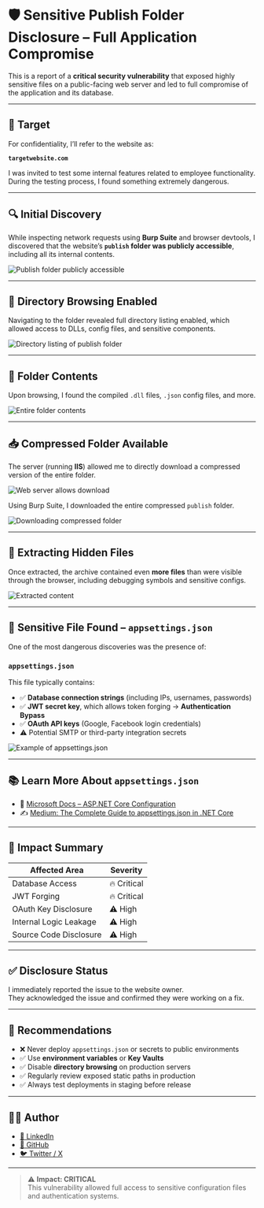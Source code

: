 # 🛡️ Sensitive Publish Folder Disclosure – Full Application Compromise

This is a report of a **critical security vulnerability** that exposed highly sensitive files on a public-facing web server and led to full compromise of the application and its database.

---

## 🎯 Target

For confidentiality, I’ll refer to the website as:

**`targetwebsite.com`**

I was invited to test some internal features related to employee functionality. During the testing process, I found something extremely dangerous.

---

## 🔍 Initial Discovery

While inspecting network requests using **Burp Suite** and browser devtools, I discovered that the website’s **`publish` folder was publicly accessible**, including all its internal contents.

![Publish folder publicly accessible](1-base-publish-folder.png)

---

## 📂 Directory Browsing Enabled

Navigating to the folder revealed full directory listing enabled, which allowed access to DLLs, config files, and sensitive components.

![Directory listing of publish folder](2-publish-folder-directory-contents.png)

---

## 🧱 Folder Contents

Upon browsing, I found the compiled `.dll` files, `.json` config files, and more.

![Entire folder contents](3-publish-folder-contents.png)

---

## 📥 Compressed Folder Available

The server (running **IIS**) allowed me to directly download a compressed version of the entire folder.

![Web server allows download](4-server-allows-to-download-compressed-publish-folder.png)

Using Burp Suite, I downloaded the entire compressed `publish` folder.

![Downloading compressed folder](5-downloading-compressed-publish-folder.png)

---

## 🧩 Extracting Hidden Files

Once extracted, the archive contained even **more files** than were visible through the browser, including debugging symbols and sensitive configs.

![Extracted content](6-publish-folder-rar-contents.png)

---

## 🔐 Sensitive File Found – `appsettings.json`

One of the most dangerous discoveries was the presence of:

### `appsettings.json`

This file typically contains:
- ✅ **Database connection strings** (including IPs, usernames, passwords)
- ✅ **JWT secret key**, which allows token forging → **Authentication Bypass**
- ✅ **OAuth API keys** (Google, Facebook login credentials)
- ⚠️ Potential SMTP or third-party integration secrets

![Example of appsettings.json](7-app-json-sencetive-information.png)

---

## 📚 Learn More About `appsettings.json`

- 📖 [Microsoft Docs – ASP.NET Core Configuration](https://learn.microsoft.com/en-us/aspnet/core/fundamentals/configuration/?view=aspnetcore-9.0)
- ✍️ [Medium: The Complete Guide to appsettings.json in .NET Core](https://mvineetsharma.medium.com/understanding-appsettings-json-in-net-core-the-complete-guide-5f634ba7c57d)

---

## 🚨 Impact Summary

| Affected Area          | Severity |
|------------------------|----------|
| Database Access        | 🔥 Critical |
| JWT Forging            | 🔥 Critical |
| OAuth Key Disclosure   | ⚠️ High |
| Internal Logic Leakage | ⚠️ High |
| Source Code Disclosure | ⚠️ High |

---

## ✅ Disclosure Status

I immediately reported the issue to the website owner.  
They acknowledged the issue and confirmed they were working on a fix.

---

## 🧠 Recommendations

- ❌ Never deploy `appsettings.json` or secrets to public environments
- ✅ Use **environment variables** or **Key Vaults**
- ✅ Disable **directory browsing** on production servers
- ✅ Regularly review exposed static paths in production
- ✅ Always test deployments in staging before release

---

## 🙋‍♂️ Author

- [💼 LinkedIn](https://www.linkedin.com/in/yo00unis)  
- [🐙 GitHub](https://github.com/yo00unis)  
- [🐦 Twitter / X](https://x.com/yo00unis)

---

> ⚠️ **Impact: CRITICAL**  
> This vulnerability allowed full access to sensitive configuration files and authentication systems.
